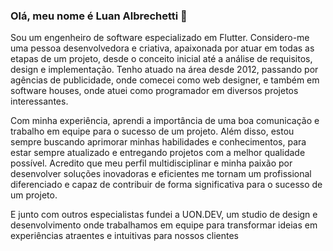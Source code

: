 ### Olá, meu nome é Luan Albrechetti 👋

Sou um engenheiro de software especializado em Flutter. Considero-me uma pessoa desenvolvedora e criativa, apaixonada por atuar em todas as etapas de um projeto, desde o conceito inicial até a análise de requisitos, design e implementação. Tenho atuado na área desde 2012, passando por agências de publicidade, onde comecei como web designer, e também em software houses, onde atuei como programador em diversos projetos interessantes.

Com minha experiência, aprendi a importância de uma boa comunicação e trabalho em equipe para o sucesso de um projeto. Além disso, estou sempre buscando aprimorar minhas habilidades e conhecimentos, para estar sempre atualizado e entregando projetos com a melhor qualidade possível. Acredito que meu perfil multidisciplinar e minha paixão por desenvolver soluções inovadoras e eficientes me tornam um profissional diferenciado e capaz de contribuir de forma significativa para o sucesso de um projeto.

E junto com outros especialistas fundei a UON.DEV, um studio de design e desenvolvimento onde trabalhamos em equipe para transformar ideias em experiências atraentes e intuitivas para nossos clientes




